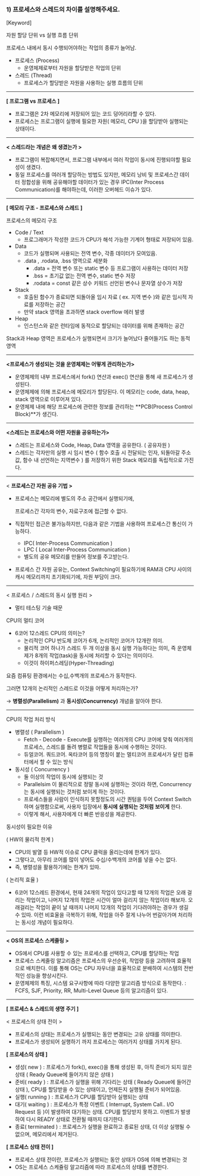 ### 1) 프로세스와 스레드의 차이를 설명해주세요.

[Keyword]

자원 할당 단위 vs 실행 흐름 단위

프로세스 내에서 동시 수행되어야하는 작업의 종류가 늘어남.

- 프로세스 (Process)
    - 운영체제로부터 자원을 할당받은 작업의 단위
- 스레드 (Thread)
    - 프로세스가 할당받은 자원을 사용하는 실행 흐름의 단위

---

**[ 프로그램 vs 프로세스 ]**

- 프로그램은 2차 메모리에 저장되어 있는 코드 덩어리라할 수 있다.
- 프로세스는 프로그램이 실행에 필요한 자원( 메모리, CPU )을 할당받아 실행되는 상태이다.

---

**< 스레드라는 개념은 왜 생겼는가 >**

- 프로그램이 복잡해지면서, 프로그램 내부에서 여러 작업이 동시에 진행되야할 필요성이 생겼다.
- 동일 프로세스를 여러개 할당하는 방법도 있지만, 메모리 낭비 및 프로세스간 데이터 정합성을 위해 공유해야할 데이터가 있는 경우 IPC(Inter Process Communication)를 해야하는데, 이러한 오버헤드 이슈가 있다.

---

**[ 메모리 구조 - 프로세스와 스레드 ]**

프로세스의 메모리 구조

- Code / Text
    - 프로그래머가 작성한 코드가 CPU가 해석 가능한 기계어 형태로 저장되어 있음.
- Data
    - 코드가 실행되며 사용되는 전역 변수, 각종 데이터가 모여있음.
    - .data , .rodata, .bss 영역으로 세분화
        - .data = 전역 변수 또는 static 변수 등 프로그램이 사용하는 데이터 저장
        - .bss = 초기값 없는 전역 변수, static 변수 저장
        - .rodata = const 같은 상수 키워드 선언된 변수나 문자열 상수가 저장
- Stack
    - 호출된 함수가 종료되면 되돌아올 임시 자료 ( ex. 지역 변수 )와 같은 임시적 자료를 저장하는 공간
    - 만약 stack 영역을 초과하면 stack overflow 에러 발생
- Heap
    - 인스턴스와 같은 런타임에 동적으로 할당되는 데이터를 위해 존재하는 공간

Stack과 Heap 영역은 프로세스가 실행되면서 크기가 늘어났다 줄어들기도 하는 동적 영역

---

**<프로세스가 생성되는 것을 운영체제는 어떻게 관리하는가>**

- 운영체제의 내부 프로세스에서 fork() 연산과 exec() 연산을 통해 새 프로세스가 생성된다.
- 운영체제에 의해 프로세스에 메모리가 할당된다. 이 메모리는 code, data, heap, stack 영역으로 이루어져 있다.
- 운영체제 내에 해당 프로세스에 관련한 정보를 관리하는 **PCB(Process Control Block)**가 생긴다.

---

**<스레드는 프로세스와 어떤 자원을 공유하는가>**

- 스레드는 프로세스와 Code, Heap, Data 영역을 공유한다. ( 공유자원 )
- 스레드는 각자만의 실행 시 임시 변수 ( 함수 호출 시 전달되는 인자, 되돌아갈 주소값, 함수 내 선언하는 지역변수 ) 를 저장하기 위한 Stack 메모리를 독립적으로 가진다.

---

< **프로세스간 자원 공유 기법 >**

- 프로세스는 메모리에 별도의 주소 공간에서 실행되기에,

  프로세스간 각자의 변수, 자료구조에 접근할 수 없다.

- 직접적인 접근은 불가능하지만,
  다음과 같은 기법을 사용하여 프로세스간 통신이 가능하다.
    - IPC( Inter-Process Communication )
    - LPC ( Local Inter-Process Communication )
    - 별도의 공유 메모리를 만들어 정보를 주고받는다.
- 프로세스 간 자원 공유는, Context Switching이 필요하기에
  RAM과 CPU 사이의 캐시 메모리까지 초기화되기에, 자원 부담이 크다.

---

< 프로세스 / 스레드의 동시 실행 원리 >

- 멀티 테스팅 기술 때문

CPU의 멀티 코어

- 6코어 12스레드 CPU의 의미는?
    - 논리적인 CPU 반도체 코어가 6개, 논리적인 코어가 12개란 의미.
    - 물리적 코어 하나가 스레드 두 개 이상을 동시 실행 가능하다는 의미, 즉 운영체제가 8개의 작업(task)을 동시에 처리할 수 있다는 의미이다.
    - 이것이 하이퍼스레딩(Hyper-Threading)

요즘 컴퓨팅 환경에서는 수십,수백개의 프로세스가 동작한다.

그러면 12개의 논리적인 스레드로 이것을 어떻게 처리하는가?

→ **병렬성(Parallelism)** 과 **동시성(Concurrency)** 개념을 알아야 한다.

---

CPU의 작업 처리 방식

- 병렬성 ( Parallelism )
    - Fetch - Decode - Execute를 실행하는 여러개의 CPU 코어에 맞춰 여러개의 프로세스, 스레드를 돌려 병렬로 작업들을 동시에 수행하는 것이다.
    - 듀얼코어. 쿼드코어. 옥타코어 등의 명칭이 붙는 멀티코어 프로세서가 달린 컴퓨터에서 할 수 있는 방식
- 동시성 ( Concurrency )
    - 둘 이상의 작업이 동시에 실행되는 것
    - Parallelsim 이 물리적으로 정말 동시에 실행하는 것이라 하면,
      Concurrency는 동시에 실행되는 것처럼 보이게 하는 것이다.
    - 프로세스들을 사람이 인식하지 못할정도의 시간 퀀텀을 두어 Context Switch하며 실행함으로써, 사용자 입장에서 **동시에 실행되는 것처럼** **보이게** 한다.
    - 이렇게 해서, 사용자에게 더 빠른 반응성을 제공한다.

동시성이 필요한 이유

( HW의 물리적 한계 )

- CPU의 발열 등 HW적 이슈로 CPU 클럭을 올리는데에 한계가 있다.
- 그렇다고, 아무리 코어를 많이 넣어도 수십/수백개의 코어를 넣을 수는 없다.
- 즉, 병렬성을 활용하기에는 한계가 있따.

( 논리적 효율 )

- 6코어 12스레드 환경에서, 현재 24개의 작업이 있다고할 때
  12개의 작업은 오래 걸리는 작업이고,
  나머지 12개의 작업은 시간이 얼마 걸리지 않는 작업이라 해보자.
  오래걸리는 작업이 끝이 날 때까지 나머지 12개의 작업이 기다려야하는 경우가 생길 수 있따. 이런 비효울을 극복하기 위해, 작업을 아주 잘게 나누어 번갈아가며 처리하는 동시성 개념이 필요하다.

---

**< OS의 프로세스 스케줄링 >**

- OS에서 CPU를 사용할 수 있는 프로세스를 선택하고, CPU를 할당하는 작업
- 프로세스 스케줄링 알고리즘은
  프로세스의 우선순위, 작업량 등을 고려하여 효율적으로 배치한다.
  이를 통해 OS는 CPU 자우너을 효율적으로 분배하여 시스템의 전반적인 성능을 향상시킨다.
- 운영체제의 특징, 시스템 요구사항에 따라 다양한 알고리즘 방식으로 동작한다.
  : FCFS, SJF, Priority, RR, Multi-Level Queue 등의 알고리즘이 있다.

---

**[ 프로세스 & 스레드의 생명 주기 ]**

< 프로세스의 상태 전이 >

- 프로세스의 상태는 프로세스가 실행되는 동안 변경되는 고유 상태를 의미한다.
- 프로세스가 생성되어 실행하기 까지 프로세스는 여러가지 상태를 가지게 된다.

**[ 프로세스의 상태 ]**

- 생성( new ) : 프로세스가 fork(), exec()을 통해 생성된 후, 아직 준비가 되지 않은 상태 ( Ready Queue에 들어가지 않은 상태 )
- 준비( ready ) : 프로세스가 실행을 위해 기다리는 상태 ( Ready Queue에 들어간 상태 ), CPU를 할당받을 수 있는 상태이고, 언제든지 실행될 준비가 되어있음.
- 실행( running ) : 프로세스가 CPU를 할당받아 실행되는 상태
- 대기( waiting ) : 프로세스가 특정 이벤트 ( Interrupt, System Call.. I/O Request 등 )이 발생하여 대기하는 상태. CPU를 할당받지 못하고. 이벤트가 발생하여 다시 READY 상태로 전환될 때까지 대기한다.
- 종료( terminated ) : 프로세스가 실행을 완료하고 종료된 상태, 더 이상 실행될 수 없으며, 메모리에서 제거된다.

**[ 프로세스 상태 전이 ]**

- 프로세스 상태 전이란,
  프로세스가 실행되는 동안 상태가 OS에 의해 변경되는 것
- OS는 프로세스 스케쥴링 알고리즘에 따라 프로세스의 상태를 변경한다.